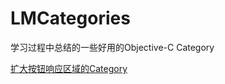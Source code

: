 # LMCategories
学习过程中总结的一些好用的Objective-C Category

[扩大按钮响应区域的Category](https://github.com/FreakLee/LMCategories/tree/master/Categories/UIButton)
